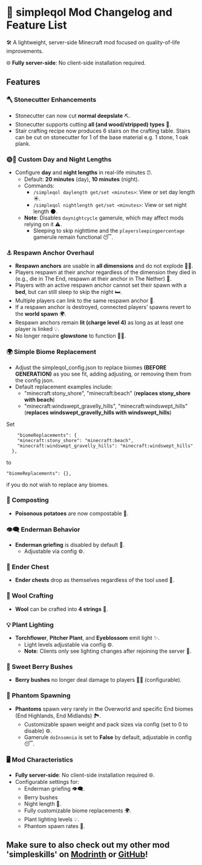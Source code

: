 # 🌟 simpleqol Mod Changelog and Feature List

🛠️ A lightweight, server-side Minecraft mod focused on quality-of-life improvements.

🌐 **Fully server-side**: No client-side installation required.

## Features

### 🪓 Stonecutter Enhancements
- Stonecutter can now cut **normal deepslate** ⛏️.
- Stonecutter supports cutting **all  (and wood/stripped) types** 🌳.
- Stair crafting recipe now produces 6 stairs on the crafting table. Stairs can be cut on stonecutter for 1 of the base material e.g. 1 stone, 1 oak plank.
### 🌞🌙 Custom Day and Night Lengths
- Configure **day** and **night lengths** in real-life minutes ⏰.
  - Default: **20 minutes** (day), **10 minutes** (night).
  - Commands:
    - `/simpleqol daylength get/set <minutes>`: View or set day length ☀️.
    - `/simpleqol nightlength get/set <minutes>`: View or set night length 🌑.
  - **Note**: Disables `daynightcycle` gamerule, which may affect mods relying on it ⚠️.
    - Sleeping to skip nighttime and the `playersleepingpercentage` gamerule remain functional 😴.

### ⚓ Respawn Anchor Overhaul
- **Respawn anchors** are usable in **all dimensions** and do not explode 🚫💥.
- Players respawn at their anchor regardless of the dimension they died in (e.g., die in The End, respawn at their anchor in The Nether) 🔄.
- Players with an active respawn anchor cannot set their spawn with a **bed**, but can still sleep to skip the night 🛏️.
- Multiple players can link to the same respawn anchor 👥.
- If a respawn anchor is destroyed, connected players’ spawns revert to the **world spawn** 🌍.
- Respawn anchors remain **lit (charge level 4)** as long as at least one player is linked 💡.
- No longer require **glowstone** to function 🚫✨.

### 🌍 Simple Biome Replacement
- Adjust the simpleqol_config.json to replace biomes **(BEFORE GENERATION)** as you see fit, adding adjusting, or removing them from the config json.
- Default replacement examples include:
    - "minecraft:stony_shore", "minecraft:beach" (**replaces stony_shore with beach**)
    - "minecraft:windswept_gravelly_hills", "minecraft:windswept_hills" (**replaces windswept_gravelly_hills with windswept_hills**)

Set
```
    "biomeReplacements": {
    "minecraft:stony_shore": "minecraft:beach",
    "minecraft:windswept_gravelly_hills": "minecraft:windswept_hills"
  },
```
to
```
"biomeReplacements": {},
```
if you do not wish to replace any biomes.

### 🌱 Composting
- **Poisonous potatoes** are now compostable 🥔.

### 👁️‍🗨️ Enderman Behavior
- **Enderman griefing** is disabled by default 🚫.
    - Adjustable via config ⚙️.

### 🧳 Ender Chest
- **Ender chests** drop as themselves regardless of the tool used 🔨.

### 🧶 Wool Crafting
- **Wool** can be crafted into **4 strings** 🧵.

### 💡 Plant Lighting
- **Torchflower**, **Pitcher Plant**, and **Eyeblossom** emit light ✨.
    - Light levels adjustable via config ⚙️.
    - **Note**: Clients only see lighting changes after rejoining the server 🔄.

### 🍓 Sweet Berry Bushes
- **Berry bushes** no longer deal damage to players 🚫💥 (configurable).

### 👻 Phantom Spawning
- **Phantoms** spawn very rarely in the Overworld and specific End biomes (End Highlands, End Midlands) 🏞️.
    - Customizable spawn weight and pack sizes via config (set to 0 to disable) ⚙️.
    - Gamerule `doInsomnia` is set to **False** by default, adjustable in config 😴.

### 🖥️ Mod Characteristics
- **Fully server-side**: No client-side installation required 🌐.
- Configurable settings for:
    - Enderman griefing 👁️‍🗨️.
    - Berry bushes
    - Night length 🌙.
    - Fully customizable biome replacements 🌍.
    - Plant lighting levels 💡.
    - Phantom spawn rates 👻.

## Make sure to also check out my other mod 'simpleskills' on [Modrinth](https://modrinth.com/mod/simpleskills) or [GitHub](https://github.com/ob-yekt/simpleskills)!
